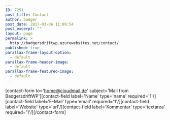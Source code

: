 ```yaml
---
ID: 7251
post_title: Contact
author: badger
post_date: 2017-03-06 11:09:54
post_excerpt: ""
layout: page
permalink: >
  http://badgersdriftwp.azurewebsites.net/contact/
published: true
parallax-frame-layout-option:
  - default
parallax-frame-header-image:
  - default
parallax-frame-featured-image:
  - default
---
```

[contact-form to='home@cloudmail.de' subject='Mail from BadgersdriftWP'][contact-field label='Name' type='name' required='1'/][contact-field label='E-Mail' type='email' required='1'/][contact-field label='Website' type='url'/][contact-field label='Kommentar' type='textarea' required='1'/][/contact-form]
